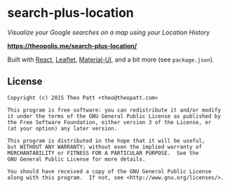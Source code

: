 search-plus-location
==============

*Visualize your Google searches on a map using your Location History*

**https://theopolis.me/search-plus-location/**

Built with [React](http://facebook.github.io/react/), [Leaflet](http://leafletjs.com/), [Material-UI](http://material-ui.com/#/), and a bit more (see `package.json`).

## License

```
Copyright (c) 2015 Theo Patt <theo@theopatt.com>

This program is free software: you can redistribute it and/or modify
it under the terms of the GNU General Public License as published by
the Free Software Foundation, either version 3 of the License, or
(at your option) any later version.

This program is distributed in the hope that it will be useful,
but WITHOUT ANY WARRANTY; without even the implied warranty of
MERCHANTABILITY or FITNESS FOR A PARTICULAR PURPOSE.  See the
GNU General Public License for more details.

You should have received a copy of the GNU General Public License
along with this program.  If not, see <http://www.gnu.org/licenses/>.
```
